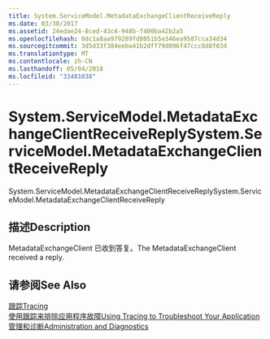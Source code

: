```yaml
---
title: System.ServiceModel.MetadataExchangeClientReceiveReply
ms.date: 03/30/2017
ms.assetid: 24edae24-8ced-43c4-948b-f400ba42b2a5
ms.openlocfilehash: 0dc1a8aa979289fd8051b5e346ea9587cca34d34
ms.sourcegitcommit: 3d5d33f384eeba41b2dff79d096f47ccc8d8f03d
ms.translationtype: MT
ms.contentlocale: zh-CN
ms.lasthandoff: 05/04/2018
ms.locfileid: "33481038"
---
```

# <a name="systemservicemodelmetadataexchangeclientreceivereply"></a><span data-ttu-id="5e8ac-102">System.ServiceModel.MetadataExchangeClientReceiveReply</span><span class="sxs-lookup"><span data-stu-id="5e8ac-102">System.ServiceModel.MetadataExchangeClientReceiveReply</span></span>
<span data-ttu-id="5e8ac-103">System.ServiceModel.MetadataExchangeClientReceiveReply</span><span class="sxs-lookup"><span data-stu-id="5e8ac-103">System.ServiceModel.MetadataExchangeClientReceiveReply</span></span>  
  
## <a name="description"></a><span data-ttu-id="5e8ac-104">描述</span><span class="sxs-lookup"><span data-stu-id="5e8ac-104">Description</span></span>  
 <span data-ttu-id="5e8ac-105">MetadataExchangeClient 已收到答复。</span><span class="sxs-lookup"><span data-stu-id="5e8ac-105">The MetadataExchangeClient received a reply.</span></span>  
  
## <a name="see-also"></a><span data-ttu-id="5e8ac-106">请参阅</span><span class="sxs-lookup"><span data-stu-id="5e8ac-106">See Also</span></span>  
 [<span data-ttu-id="5e8ac-107">跟踪</span><span class="sxs-lookup"><span data-stu-id="5e8ac-107">Tracing</span></span>](../../../../../docs/framework/wcf/diagnostics/tracing/index.md)  
 [<span data-ttu-id="5e8ac-108">使用跟踪来排除应用程序故障</span><span class="sxs-lookup"><span data-stu-id="5e8ac-108">Using Tracing to Troubleshoot Your Application</span></span>](../../../../../docs/framework/wcf/diagnostics/tracing/using-tracing-to-troubleshoot-your-application.md)  
 [<span data-ttu-id="5e8ac-109">管理和诊断</span><span class="sxs-lookup"><span data-stu-id="5e8ac-109">Administration and Diagnostics</span></span>](../../../../../docs/framework/wcf/diagnostics/index.md)
